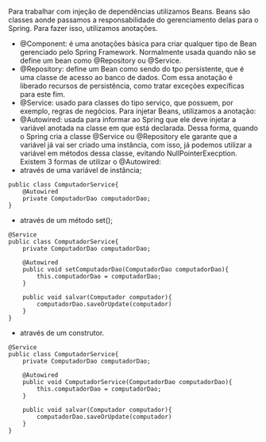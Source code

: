 Para trabalhar com injeção de dependências utilizamos Beans. Beans são classes aonde passamos a responsabilidade do gerenciamento delas para o Spring. Para fazer isso, utilizamos anotações.
- @Component: é uma anotações básica para criar qualquer tipo de Bean gerenciado pelo Spring Framework. Normalmente usada quando não se define um bean como @Repository ou @Service.
- @Repository: define um Bean como sendo do tpo persistente, que é uma classe de acesso ao banco de dados. Com essa anotação é liberado recursos de persistência, como tratar exceções expecíficas para este fim.
- @Service: usado para classes do tipo serviço, que possuem, por exemplo, regras de negócios.
Para injetar Beans, utilizamos a anotação:
- @Autowired: usada para informar ao Spring que ele deve injetar a variável anotada na classe em que está declarada. Dessa forma, quando o Spring cria a classe @Service ou @Repository ele garante que a variável já vai ser criado uma instância, com isso, já podemos utilizar a variável em métodos dessa classe, evitando NullPointerExecption.
Existem 3 formas de utilizar o @Autowired:
- através de uma variável de instância;
```
public class ComputadorService{
    @Autowired
    private ComputadorDao computadorDao;
}
```
- através de um método set();
```
@Service
public class ComputadorService{
    private ComputadorDao computadorDao;

    @Autowired
    public void setComputadorDao(ComputadorDao computadorDao){
        this.computadorDao = computadorDao;
    }

    public void salvar(Computador computador){
        computadorDao.saveOrUpdate(computador)
    }
}
```
- através de um construtor.
```
@Service
public class ComputadorService{
    private ComputadorDao computadorDao;

    @Autowired
    public void ComputadorService(ComputadorDao computadorDao){
        this.computadorDao = computadorDao;
    }

    public void salvar(Computador computador){
        computadorDao.saveOrUpdate(computador)
    }
}
```